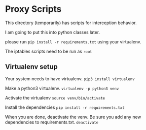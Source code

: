# Proxy Scripts

This directory (temporarily) has scripts for interception behavior. 

I am going to put this into python classes later.

please run `pip install -r requirements.txt` using your virtualenv.

The iptables scripts need to be run as `root`


## Virtualenv setup
Your system needs to have virtualenv.
`pip3 install virtualenv`

Make a python3 virtualenv.
`virtualenv -p python3 venv`

Activate the virtualenv
`source venv/bin/activate`

Install the dependencies
`pip install -r requirements.txt`

When you are done, deactivate the venv. Be sure you add any new dependencies to requirements.txt.
`deactivate`
